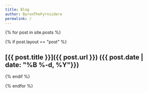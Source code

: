 ```yaml
---
title: Blog
author: ByronTheFyrnsidere
permalink: /
---
```


{% for post in site.posts %}

{% if post.layout == "post" %}

## [{{ post.title }}]({{ post.url }}) ({{ post.date | date: "%B %-d, %Y"}}) 



{% endif %}

{% endfor %}
